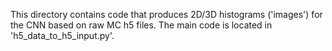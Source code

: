 This directory contains code that produces 2D/3D histograms ('images') for the CNN based on raw MC h5 files.
The main code is located in 'h5_data_to_h5_input.py'.
